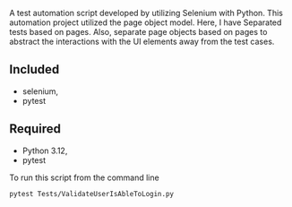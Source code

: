 A test automation script developed by utilizing Selenium with Python.
This automation project utilized the page object model. Here, I have Separated tests based on pages. 
Also, separate page objects based on pages to abstract the interactions with the UI elements away from the test cases.

## Included
* selenium,
* pytest

## Required
* Python 3.12,
* pytest

To run this script from the command line

```bash
pytest Tests/ValidateUserIsAbleToLogin.py

```
